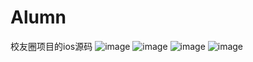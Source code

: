 # Alumn
校友圈项目的ios源码
 ![image](https://github.com/liudorangefly/Alumn/tree/master/screenshots/1.png)
  ![image](https://github.com/liudorangefly/Alumn/tree/master/screenshots/2.png)
   ![image](https://github.com/liudorangefly/Alumn/tree/master/screenshots/3.png)
    ![image](https://github.com/liudorangefly/Alumn/tree/master/screenshots/4.png)

